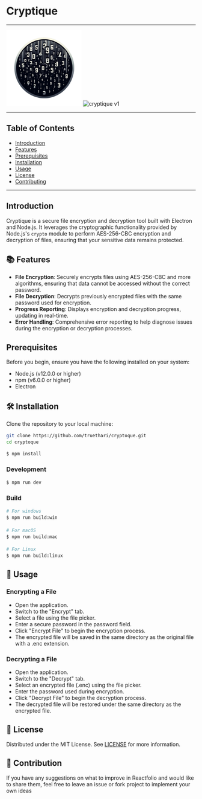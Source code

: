 # Cryptique

---

<img src="assets/icons/linux/logo.png" alt="cryptique logo" width="200px"/>

<img src="https://i.imgur.com/hejoWoK.png" alt="cryptique v1" />

---

## Table of Contents

- [Introduction](#introduction)
- [Features](#-features)
- [Prerequisites](#prerequisites)
- [Installation](#-installation)
- [Usage](#-usage)
- [License](#-license)
- [Contributing](#-contributing)

---

## Introduction

Cryptique is a secure file encryption and decryption tool built with Electron and Node.js. It leverages the cryptographic functionality provided by Node.js's `crypto` module to perform AES-256-CBC encryption and decryption of files, ensuring that your sensitive data remains protected.

## 📚 Features

- **File Encryption**: Securely encrypts files using AES-256-CBC and more algorithms, ensuring that data cannot be accessed without the correct password.
- **File Decryption**: Decrypts previously encrypted files with the same password used for encryption.
- **Progress Reporting**: Displays encryption and decryption progress, updating in real-time.
- **Error Handling**: Comprehensive error reporting to help diagnose issues during the encryption or decryption processes.

## Prerequisites

Before you begin, ensure you have the following installed on your system:

- Node.js (v12.0.0 or higher)
- npm (v6.0.0 or higher)
- Electron

## 🛠 Installation

Clone the repository to your local machine:

```bash
git clone https://github.com/truethari/cryptoque.git
cd cryptoque
```

```bash
$ npm install
```

### Development

```bash
$ npm run dev
```

### Build

```bash
# For windows
$ npm run build:win

# For macOS
$ npm run build:mac

# For Linux
$ npm run build:linux
```

## 🚀 Usage

### Encrypting a File

- Open the application.
- Switch to the "Encrypt" tab.
- Select a file using the file picker.
- Enter a secure password in the password field.
- Click "Encrypt File" to begin the encryption process.
- The encrypted file will be saved in the same directory as the original file with a .enc extension.

### Decrypting a File

- Open the application.
- Switch to the "Decrypt" tab.
- Select an encrypted file (.enc) using the file picker.
- Enter the password used during encryption.
- Click "Decrypt File" to begin the decryption process.
- The decrypted file will be restored under the same directory as the encrypted file.

## 📄 License

Distributed under the MIT License. See [LICENSE](https://github.com/truethari/Cryptique/blob/master/LICENSE) for more information.

## 🌱 Contribution

If you have any suggestions on what to improve in Reactfolio and would like to share them, feel free to leave an issue or fork project to implement your own ideas
